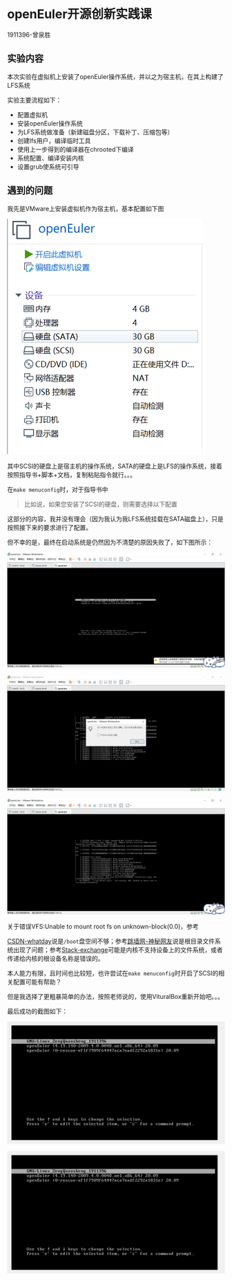 # openEuler开源创新实践课

1911396-曾泉胜

## 实验内容

本次实验在虚拟机上安装了openEuler操作系统，并以之为宿主机，在其上构建了LFS系统

实验主要流程如下：

- 配置虚拟机
- 安装openEuler操作系统
- 为LFS系统做准备（新建磁盘分区，下载补丁、压缩包等）
- 创建lfs用户，编译临时工具
- 使用上一步得到的编译器在chrooted下编译
- 系统配置、编译安装内核
- 设置grub使系统可引导

## 遇到的问题

我先是VMware上安装虚拟机作为宿主机，基本配置如下图

![3](./failure/3.png)

其中SCSI的硬盘上是宿主机的操作系统，SATA的硬盘上是LFS的操作系统，接着按照指导书+脚本+文档，复制粘贴指令就行。。。

在`make menuconfig`时，对于指导书中

> 比如说，如果您安装了SCSI的硬盘，则需要选择以下配置

这部分的内容，我并没有理会（因为我认为我LFS系统挂载在SATA磁盘上），只是按照接下来的要求进行了配置。

但不幸的是，最终在启动系统是仍然因为不清楚的原因失败了，如下图所示：

![0](./failure/0.png)

![1](./failure/1.png)

![2](./failure/2.png)

关于错误VFS:Unable to mount root fs on unknown-block(0.0)，参考

[CSDN-whatday](https://blog.csdn.net/whatday/article/details/104760046)说是`/boot`盘空间不够；参考[跳墙网-神秘网友](https://www.tqwba.com/x_d/jishu/195629.html)说是根目录文件系统出现了问题；参考[Stack-exchange](https://unix.stackexchange.com/questions/414655/not-syncing-vfs-unable-to-mount-root-fs-on-unknown-block0-0)可能是内核不支持设备上的文件系统，或者传递给内核的根设备名称是错误的。

本人能力有限，且时间也比较短，也许尝试在`make menuconfig`时开启了SCSI的相关配置可能有帮助？

但是我选择了更粗暴简单的办法，按照老师说的，使用VituralBox重新开始吧。。。

最后成功的截图如下：

![1911396-zengqs-1](./success/1911396-zengqs-1.png)

![1911396-zengqs-1](./success/1911396-zengqs-1.png)

